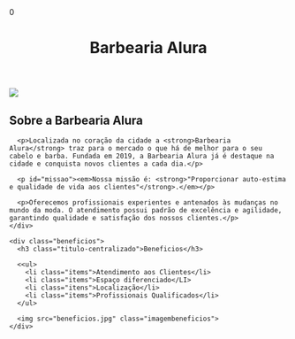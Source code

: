 <!DOCTYPE html>
<html long "pt-br">
    <head>
      <meta charset="UTF-8">0
      <title>Barbearia Alura</title>
      <link rel="stylesheet" href="style.css">
  </head>
  
  <body>
    <header>
      <h1 class="titulo-principal">Barbearia Alura</h1>
    </header>
    <img id="banner" src="banner.jpg">
    <div class="principal">
      <h2 class="titulo-centralizado">Sobre a Barbearia Alura</h2>
    
      <p>Localizada no coração da cidade a <strong>Barbearia Alura</strong> traz para o mercado o que há de melhor para o seu cabelo e barba. Fundada em 2019, a Barbearia Alura já é destaque na cidade e conquista novos clientes a cada dia.</p>
    
      <p id="missao"><em>Nossa missão é: <strong>"Proporcionar auto-estima e qualidade de vida aos clientes"</strong>.</em></p>

      <p>Oferecemos profissionais experientes e antenados às mudanças no mundo da moda. O atendimento possui padrão de excelência e agilidade, garantindo qualidade e satisfação dos nossos clientes.</p>
    </div>

    <div class="beneficios">
      <h3 class="titulo-centralizado">Beneficios</h3>
    
      <<ul>
        <li class="items">Atendimento aos Clientes</li>
        <li class="items">Espaço diferenciado</LI>
        <li class="itens">Localização</li>
        <li class="items">Profissionais Qualificados</li>
      </ul>

      <img src="beneficios.jpg" class="imagembeneficios">
    </div>
  </body>
</html>

